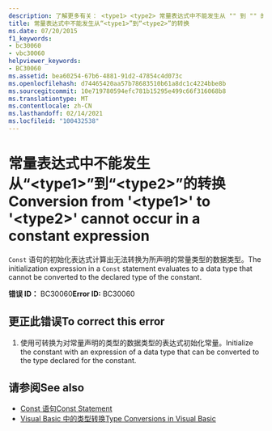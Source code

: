 ```yaml
---
description: 了解更多有关： <type1> <type2> 常量表达式中不能发生从 "" 到 "" 的转换
title: 常量表达式中不能发生从“<type1>”到“<type2>”的转换
ms.date: 07/20/2015
f1_keywords:
- bc30060
- vbc30060
helpviewer_keywords:
- BC30060
ms.assetid: bea60254-67b6-4881-91d2-47854c4d073c
ms.openlocfilehash: d74465420aa57b78683510b61a8dc1c4224bbe8b
ms.sourcegitcommit: 10e719780594efc781b15295e499c66f316068b8
ms.translationtype: MT
ms.contentlocale: zh-CN
ms.lasthandoff: 02/14/2021
ms.locfileid: "100432538"
---
```

# <a name="conversion-from-type1-to-type2-cannot-occur-in-a-constant-expression"></a><span data-ttu-id="11e7b-103">常量表达式中不能发生从“\<type1>”到“\<type2>”的转换</span><span class="sxs-lookup"><span data-stu-id="11e7b-103">Conversion from '\<type1>' to '\<type2>' cannot occur in a constant expression</span></span>

<span data-ttu-id="11e7b-104">`Const` 语句的初始化表达式计算出无法转换为所声明的常量类型的数据类型。</span><span class="sxs-lookup"><span data-stu-id="11e7b-104">The initialization expression in a `Const` statement evaluates to a data type that cannot be converted to the declared type of the constant.</span></span>  
  
 <span data-ttu-id="11e7b-105">**错误 ID：** BC30060</span><span class="sxs-lookup"><span data-stu-id="11e7b-105">**Error ID:** BC30060</span></span>  
  
## <a name="to-correct-this-error"></a><span data-ttu-id="11e7b-106">更正此错误</span><span class="sxs-lookup"><span data-stu-id="11e7b-106">To correct this error</span></span>  
  
1. <span data-ttu-id="11e7b-107">使用可转换为对常量声明的类型的数据类型的表达式初始化常量。</span><span class="sxs-lookup"><span data-stu-id="11e7b-107">Initialize the constant with an expression of a data type that can be converted to the type declared for the constant.</span></span>  
  
## <a name="see-also"></a><span data-ttu-id="11e7b-108">请参阅</span><span class="sxs-lookup"><span data-stu-id="11e7b-108">See also</span></span>

- [<span data-ttu-id="11e7b-109">Const 语句</span><span class="sxs-lookup"><span data-stu-id="11e7b-109">Const Statement</span></span>](../language-reference/statements/const-statement.md)
- [<span data-ttu-id="11e7b-110">Visual Basic 中的类型转换</span><span class="sxs-lookup"><span data-stu-id="11e7b-110">Type Conversions in Visual Basic</span></span>](../programming-guide/language-features/data-types/type-conversions.md)

